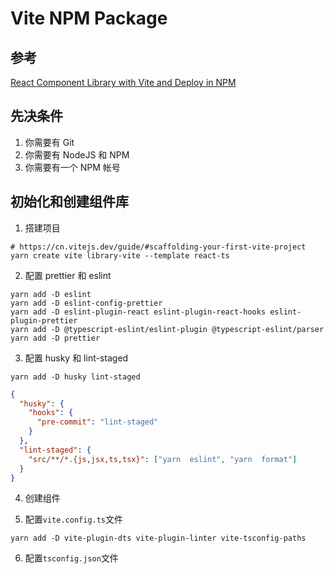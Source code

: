 # Vite NPM Package

## 参考

[React Component Library with Vite and Deploy in NPM](https://articles.wesionary.team/react-component-library-with-vite-and-deploy-in-npm-579c2880d6ff)

## 先决条件

1. 你需要有 Git
2. 你需要有 NodeJS 和 NPM
3. 你需要有一个 NPM 帐号

## 初始化和创建组件库

1. 搭建项目

```shell
# https://cn.vitejs.dev/guide/#scaffolding-your-first-vite-project
yarn create vite library-vite --template react-ts
```

2. 配置 prettier 和 eslint

```shell
yarn add -D eslint
yarn add -D eslint-config-prettier
yarn add -D eslint-plugin-react eslint-plugin-react-hooks eslint-plugin-prettier
yarn add -D @typescript-eslint/eslint-plugin @typescript-eslint/parser
yarn add -D prettier
```

3. 配置 husky 和 lint-staged

```shell
yarn add -D husky lint-staged
```

```json
{
  "husky": {
    "hooks": {
      "pre-commit": "lint-staged"
    }
  },
  "lint-staged": {
    "src/**/*.{js,jsx,ts,tsx}": ["yarn  eslint", "yarn  format"]
  }
}
```

4. 创建组件

5. 配置`vite.config.ts`文件

```shell
yarn add -D vite-plugin-dts vite-plugin-linter vite-tsconfig-paths
```

6. 配置`tsconfig.json`文件
